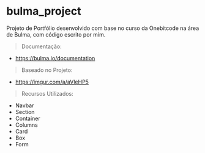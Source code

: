 # bulma_project
Projeto de Portfólio desenvolvido com base no curso da Onebitcode na área de Bulma, com código escrito por mim.

> Documentação:
* https://bulma.io/documentation

> Baseado no Projeto:
* https://imgur.com/a/aVleHP5

> Recursos Utilizados:
* Navbar
* Section
* Container
* Columns
* Card
* Box
* Form
